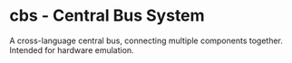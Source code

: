 # cbs - Central Bus System
A cross-language central bus, connecting multiple components together.
Intended for hardware emulation.
